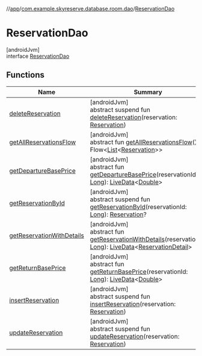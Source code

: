 //[app](../../../index.md)/[com.example.skyreserve.database.room.dao](../index.md)/[ReservationDao](index.md)

# ReservationDao

[androidJvm]\
interface [ReservationDao](index.md)

## Functions

| Name | Summary |
|---|---|
| [deleteReservation](delete-reservation.md) | [androidJvm]<br>abstract suspend fun [deleteReservation](delete-reservation.md)(reservation: [Reservation](../../com.example.skyreserve.database.room.entity/-reservation/index.md)) |
| [getAllReservationsFlow](get-all-reservations-flow.md) | [androidJvm]<br>abstract fun [getAllReservationsFlow](get-all-reservations-flow.md)(): Flow&lt;[List](https://kotlinlang.org/api/latest/jvm/stdlib/kotlin.collections/-list/index.html)&lt;[Reservation](../../com.example.skyreserve.database.room.entity/-reservation/index.md)&gt;&gt; |
| [getDepartureBasePrice](get-departure-base-price.md) | [androidJvm]<br>abstract fun [getDepartureBasePrice](get-departure-base-price.md)(reservationId: [Long](https://kotlinlang.org/api/latest/jvm/stdlib/kotlin/-long/index.html)): [LiveData](https://developer.android.com/reference/kotlin/androidx/lifecycle/LiveData.html)&lt;[Double](https://kotlinlang.org/api/latest/jvm/stdlib/kotlin/-double/index.html)&gt; |
| [getReservationById](get-reservation-by-id.md) | [androidJvm]<br>abstract suspend fun [getReservationById](get-reservation-by-id.md)(reservationId: [Long](https://kotlinlang.org/api/latest/jvm/stdlib/kotlin/-long/index.html)): [Reservation](../../com.example.skyreserve.database.room.entity/-reservation/index.md)? |
| [getReservationWithDetails](get-reservation-with-details.md) | [androidJvm]<br>abstract fun [getReservationWithDetails](get-reservation-with-details.md)(reservationId: [Long](https://kotlinlang.org/api/latest/jvm/stdlib/kotlin/-long/index.html)): [LiveData](https://developer.android.com/reference/kotlin/androidx/lifecycle/LiveData.html)&lt;[ReservationDetail](../../com.example.skyreserve.WhatToDo.DataTransferObject/-reservation-detail/index.md)&gt; |
| [getReturnBasePrice](get-return-base-price.md) | [androidJvm]<br>abstract fun [getReturnBasePrice](get-return-base-price.md)(reservationId: [Long](https://kotlinlang.org/api/latest/jvm/stdlib/kotlin/-long/index.html)): [LiveData](https://developer.android.com/reference/kotlin/androidx/lifecycle/LiveData.html)&lt;[Double](https://kotlinlang.org/api/latest/jvm/stdlib/kotlin/-double/index.html)&gt; |
| [insertReservation](insert-reservation.md) | [androidJvm]<br>abstract suspend fun [insertReservation](insert-reservation.md)(reservation: [Reservation](../../com.example.skyreserve.database.room.entity/-reservation/index.md)) |
| [updateReservation](update-reservation.md) | [androidJvm]<br>abstract suspend fun [updateReservation](update-reservation.md)(reservation: [Reservation](../../com.example.skyreserve.database.room.entity/-reservation/index.md)) |

